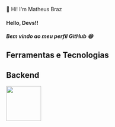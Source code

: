  👋 Hi! I'm Matheus Braz
 #### Hello, Devs!!
 ##### Bem vindo ao meu perfil GitHub 😄
 
## Ferramentas e Tecnologias
## Backend
<img height="94px" width="94px" src="https://cdn.jsdelivr.net/gh/devicons/devicon/icons/php/php-original.svg" />
          

 
<!--
**mhmBraz/mhmBraz** is a ✨ _special_ ✨ repository because its `README.md` (this file) appears on your GitHub profile.

Here are some ideas to get you started:

- 🔭 I’m currently working on ...
- 🌱 I’m currently learning ...
- 👯 I’m looking to collaborate on ...
- 🤔 I’m looking for help with ...
- 💬 Ask me about ...
- 📫 How to reach me: ...
- 😄 Pronouns: ...
- ⚡ Fun fact: ...
-->
